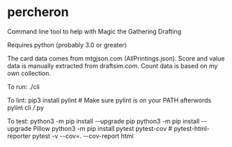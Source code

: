 # percheron
Command line tool to help with Magic the Gathering Drafting

Requires python (probably 3.0 or greater)

The card data comes from mtgjson.com (AllPrintings.json).
Score and value data is manually extracted from draftsim.com.
Count data is based on my own collection.

To run:
    ./cli

To lint:
    pip3 install pylint # Make sure pylint is on your PATH afterwords
    pylint cli */*.py

To test:
    python3 -m pip install --upgrade pip
    python3 -m pip install --upgrade Pillow
    python3 -m pip install pytest pytest-cov    # pytest-html-reporter
    pytest -v --cov=. --cov-report html
